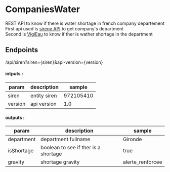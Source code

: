 # CompaniesWater
REST API to know if there is water shortage in french company departement
First api used is [sirene API](https://api.gouv.fr/les-api/sirene_v3) to get company's department  
Second is [VigiEau](https://vigieau.gouv.fr/) to know if ther is wather shortage in the department

## Endpoints
/api/siren?siren={siren}&api-version={version}

#### intputs :
| param | description | sample |
| ----- | ----------- | ------ |
| siren | entity siren | 972105410 |
| version | api version | 1.0 |

#### outputs :
| param | description | sample |
| ----- | ----------- | ------ |
| department | department fullname | Gironde |
| isShortage | boolean to see if ther is a shortage | true |
| gravity | shortage gravity | alerte_renforcee |
